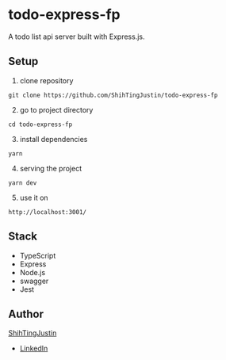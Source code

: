 # todo-express-fp
A todo list api server built with Express.js.

## Setup
1. clone repository
```
git clone https://github.com/ShihTingJustin/todo-express-fp
```
2. go to project directory
```
cd todo-express-fp
```
3. install dependencies
```
yarn
```
4. serving the project
```
yarn dev
```
5. use it on
```
http://localhost:3001/
```

## Stack
* TypeScript
* Express
* Node.js
* swagger
* Jest

## Author
[ShihTingJustin](https://github.com/ShihTingJustin)
* [LinkedIn](https://www.linkedin.com/in/justinhuang777/) 

